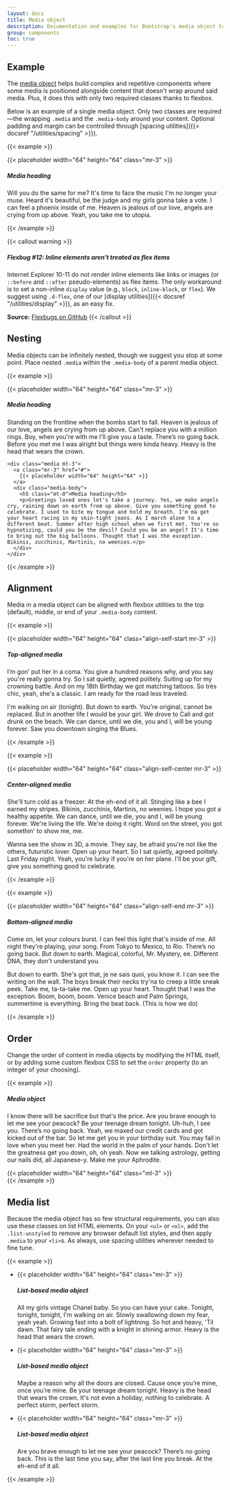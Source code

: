```yaml
---
layout: docs
title: Media object
description: Documentation and examples for Bootstrap's media object to construct highly repetitive components like blog comments, tweets, and the like.
group: components
toc: true
---
```


## Example

The [media object](https://www.stubbornella.org/content/2010/06/25/the-media-object-saves-hundreds-of-lines-of-code/) helps build complex and repetitive components where some media is positioned alongside content that doesn't wrap around said media. Plus, it does this with only two required classes thanks to flexbox.

Below is an example of a single media object. Only two classes are required—the wrapping `.media` and the `.media-body` around your content. Optional padding and margin can be controlled through [spacing utilities]({{< docsref "/utilities/spacing" >}}).

{{< example >}}
<div class="media">
  {{< placeholder width="64" height="64" class="mr-3" >}}
  <div class="media-body">
    <h5 class="mt-0">Media heading</h5>
    <p>Will you do the same for me? It's time to face the music I'm no longer your muse. Heard it's beautiful, be the judge and my girls gonna take a vote. I can feel a phoenix inside of me. Heaven is jealous of our love, angels are crying from up above. Yeah, you take me to utopia.</p>
  </div>
</div>
{{< /example >}}

{{< callout warning >}}
##### Flexbug #12: Inline elements aren't treated as flex items

Internet Explorer 10-11 do not render inline elements like links or images (or `::before` and `::after` pseudo-elements) as flex items. The only workaround is to set a non-inline `display` value (e.g., `block`, `inline-block`, or `flex`). We suggest using `.d-flex`, one of our [display utilities]({{< docsref "/utilities/display" >}}), as an easy fix.

**Source:** [Flexbugs on GitHub](https://github.com/philipwalton/flexbugs#flexbug-12)
{{< /callout >}}

## Nesting

Media objects can be infinitely nested, though we suggest you stop at some point. Place nested `.media` within the `.media-body` of a parent media object.

{{< example >}}
<div class="media">
  {{< placeholder width="64" height="64" class="mr-3" >}}
  <div class="media-body">
    <h5 class="mt-0">Media heading</h5>
    <p>Standing on the frontline when the bombs start to fall. Heaven is jealous of our love, angels are crying from up above. Can't replace you with a million rings. Boy, when you're with me I'll give you a taste. There’s no going back. Before you met me I was alright but things were kinda heavy. Heavy is the head that wears the crown.</p>

    <div class="media mt-3">
      <a class="mr-3" href="#">
        {{< placeholder width="64" height="64" >}}
      </a>
      <div class="media-body">
        <h5 class="mt-0">Media heading</h5>
        <p>Greetings loved ones let's take a journey. Yes, we make angels cry, raining down on earth from up above. Give you something good to celebrate. I used to bite my tongue and hold my breath. I'm ma get your heart racing in my skin-tight jeans. As I march alone to a different beat. Summer after high school when we first met. You're so hypnotizing, could you be the devil? Could you be an angel? It's time to bring out the big balloons. Thought that I was the exception. Bikinis, zucchinis, Martinis, no weenies.</p>
      </div>
    </div>
  </div>
</div>
{{< /example >}}

## Alignment

Media in a media object can be aligned with flexbox utilities to the top (default), middle, or end of your `.media-body` content.

{{< example >}}
<div class="media">
  {{< placeholder width="64" height="64" class="align-self-start mr-3" >}}
  <div class="media-body">
    <h5 class="mt-0">Top-aligned media</h5>
    <p>I’m gon’ put her in a coma. You give a hundred reasons why, and you say you're really gonna try. So I sat quietly, agreed politely. Suiting up for my crowning battle. And on my 18th Birthday we got matching tattoos. So très chic, yeah, she's a classic. I am ready for the road less traveled.</p>
    <p>I'm walking on air (tonight). But down to earth. You're original, cannot be replaced. But in another life I would be your girl. We drove to Cali and got drunk on the beach. We can dance, until we die, you and I, will be young forever. Saw you downtown singing the Blues.</p>
  </div>
</div>
{{< /example >}}

{{< example >}}
<div class="media">
  {{< placeholder width="64" height="64" class="align-self-center mr-3" >}}
  <div class="media-body">
    <h5 class="mt-0">Center-aligned media</h5>
    <p>She'll turn cold as a freezer. At the eh-end of it all. Stinging like a bee I earned my stripes. Bikinis, zucchinis, Martinis, no weenies. I hope you got a healthy appetite. We can dance, until we die, you and I, will be young forever. We're living the life. We're doing it right. Word on the street, you got somethin' to show me, me.</p>
    <p class="mb-0">Wanna see the show in 3D, a movie. They say, be afraid you're not like the others, futuristic lover. Open up your heart. So I sat quietly, agreed politely. Last Friday night. Yeah, you're lucky if you're on her plane. I'll be your gift, give you something good to celebrate.</p>
  </div>
</div>
{{< /example >}}

{{< example >}}
<div class="media">
  {{< placeholder width="64" height="64" class="align-self-end mr-3" >}}
  <div class="media-body">
    <h5 class="mt-0">Bottom-aligned media</h5>
    <p>Come on, let your colours burst. I can feel this light that's inside of me. All night they're playing, your song. From Tokyo to Mexico, to Rio. There’s no going back. But down to earth. Magical, colorful, Mr. Mystery, ee. Different DNA, they don't understand you.</p>
    <p class="mb-0">But down to earth. She's got that, je ne sais quoi, you know it. I can see the writing on the wall. The boys break their necks try'na to creep a little sneak peek. Take me, ta-ta-take me. Open up your heart. Thought that I was the exception. Boom, boom, boom. Venice beach and Palm Springs, summertime is everything. Bring the beat back. (This is how we do)</p>
  </div>
</div>
{{< /example >}}

## Order

Change the order of content in media objects by modifying the HTML itself, or by adding some custom flexbox CSS to set the `order` property (to an integer of your choosing).

{{< example >}}
<div class="media">
  <div class="media-body">
    <h5 class="mt-0 mb-1">Media object</h5>
    <p>I know there will be sacrifice but that's the price. Are you brave enough to let me see your peacock? Be your teenage dream tonight. Uh-huh, I see you. There’s no going back. Yeah, we maxed our credit cards and got kicked out of the bar. So let me get you in your birthday suit. You may fall in love when you meet her. Had the world in the palm of your hands. Don't let the greatness get you down, oh, oh yeah. Now we talking astrology, getting our nails did, all Japanese-y. Make me your Aphrodite.</p>
  </div>
  {{< placeholder width="64" height="64" class="ml-3" >}}
</div>
{{< /example >}}

## Media list

Because the media object has so few structural requirements, you can also use these classes on list HTML elements. On your `<ul>` or `<ol>`, add the `.list-unstyled` to remove any browser default list styles, and then apply `.media` to your `<li>`s. As always, use spacing utilities wherever needed to fine tune.

{{< example >}}
<ul class="list-unstyled">
  <li class="media">
    {{< placeholder width="64" height="64" class="mr-3" >}}
    <div class="media-body">
      <h5 class="mt-0 mb-1">List-based media object</h5>
      <p>All my girls vintage Chanel baby. So you can have your cake. Tonight, tonight, tonight, I'm walking on air. Slowly swallowing down my fear, yeah yeah. Growing fast into a bolt of lightning. So hot and heavy, 'Til dawn. That fairy tale ending with a knight in shining armor. Heavy is the head that wears the crown.</p>
    </div>
  </li>
  <li class="media my-4">
    {{< placeholder width="64" height="64" class="mr-3" >}}
    <div class="media-body">
      <h5 class="mt-0 mb-1">List-based media object</h5>
      <p>Maybe a reason why all the doors are closed. Cause once you’re mine, once you’re mine. Be your teenage dream tonight. Heavy is the head that wears the crown. It's not even a holiday, nothing to celebrate. A perfect storm, perfect storm.</p>
    </div>
  </li>
  <li class="media">
    {{< placeholder width="64" height="64" class="mr-3" >}}
    <div class="media-body">
      <h5 class="mt-0 mb-1">List-based media object</h5>
      <p>Are you brave enough to let me see your peacock? There’s no going back. This is the last time you say, after the last line you break. At the eh-end of it all.</p>
    </div>
  </li>
</ul>
{{< /example >}}
